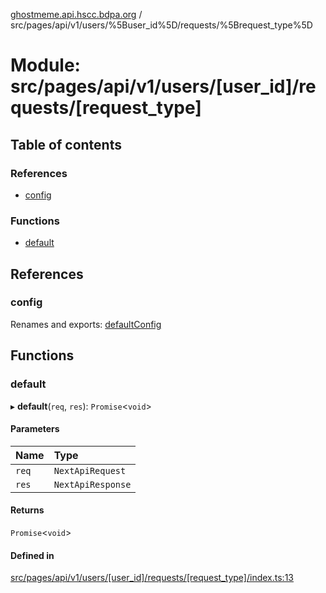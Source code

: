 [ghostmeme.api.hscc.bdpa.org][1] /
src/pages/api/v1/users/%5Buser_id%5D/requests/%5Brequest_type%5D

# Module: src/pages/api/v1/users/\[user_id]/requests/\[request_type]

## Table of contents

### References

- [config][2]

### Functions

- [default][3]

## References

### config

Renames and exports: [defaultConfig][4]

## Functions

### default

▸ **default**(`req`, `res`): `Promise`<`void`>

#### Parameters

| Name  | Type              |
| :---- | :---------------- |
| `req` | `NextApiRequest`  |
| `res` | `NextApiResponse` |

#### Returns

`Promise`<`void`>

#### Defined in

[src/pages/api/v1/users/\[user_id\]/requests/\[request_type\]/index.ts:13][5]

[1]: ../README.md
[2]: src_pages_api_v1_users__user_id__requests__request_type_.md#config
[3]: src_pages_api_v1_users__user_id__requests__request_type_.md#default
[4]: src_backend_middleware.md#defaultconfig

[5]:
https://github.com/nhscc/ghostmeme.api.hscc.bdpa.org/blob/331c113/src/pages/api/v1/users/[user_id]/requests/[request_type]/index.ts#L13
